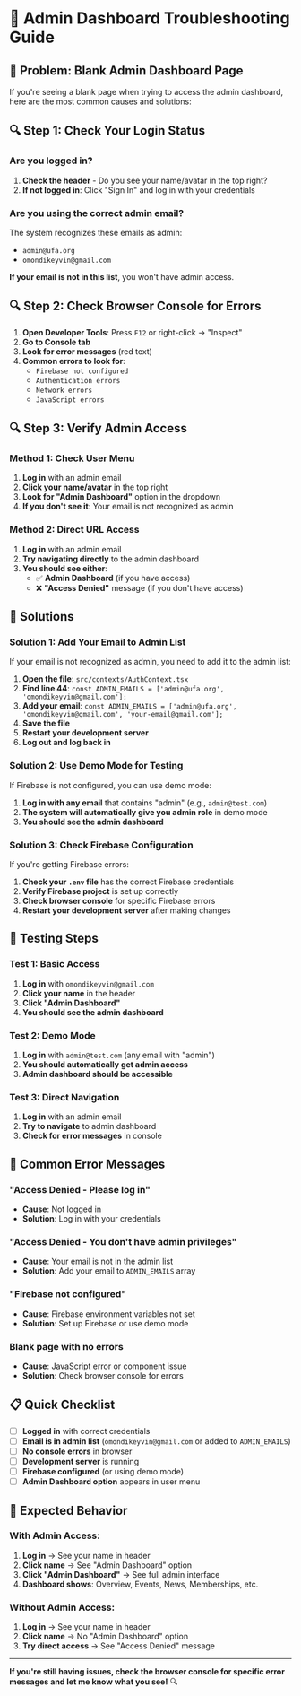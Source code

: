 # 🔧 Admin Dashboard Troubleshooting Guide

## 🚨 **Problem: Blank Admin Dashboard Page**

If you're seeing a blank page when trying to access the admin dashboard, here are the most common causes and solutions:

## 🔍 **Step 1: Check Your Login Status**

### **Are you logged in?**
1. **Check the header** - Do you see your name/avatar in the top right?
2. **If not logged in**: Click "Sign In" and log in with your credentials

### **Are you using the correct admin email?**
The system recognizes these emails as admin:
- `admin@ufa.org`
- `omondikeyvin@gmail.com`

**If your email is not in this list**, you won't have admin access.

## 🔍 **Step 2: Check Browser Console for Errors**

1. **Open Developer Tools**: Press `F12` or right-click → "Inspect"
2. **Go to Console tab**
3. **Look for error messages** (red text)
4. **Common errors to look for**:
   - `Firebase not configured`
   - `Authentication errors`
   - `Network errors`
   - `JavaScript errors`

## 🔍 **Step 3: Verify Admin Access**

### **Method 1: Check User Menu**
1. **Log in** with an admin email
2. **Click your name/avatar** in the top right
3. **Look for "Admin Dashboard"** option in the dropdown
4. **If you don't see it**: Your email is not recognized as admin

### **Method 2: Direct URL Access**
1. **Log in** with an admin email
2. **Try navigating directly** to the admin dashboard
3. **You should see either**:
   - ✅ **Admin Dashboard** (if you have access)
   - ❌ **"Access Denied"** message (if you don't have access)

## 🔧 **Solutions**

### **Solution 1: Add Your Email to Admin List**

If your email is not recognized as admin, you need to add it to the admin list:

1. **Open the file**: `src/contexts/AuthContext.tsx`
2. **Find line 44**: `const ADMIN_EMAILS = ['admin@ufa.org', 'omondikeyvin@gmail.com'];`
3. **Add your email**: `const ADMIN_EMAILS = ['admin@ufa.org', 'omondikeyvin@gmail.com', 'your-email@gmail.com'];`
4. **Save the file**
5. **Restart your development server**
6. **Log out and log back in**

### **Solution 2: Use Demo Mode for Testing**

If Firebase is not configured, you can use demo mode:

1. **Log in with any email** that contains "admin" (e.g., `admin@test.com`)
2. **The system will automatically give you admin role** in demo mode
3. **You should see the admin dashboard**

### **Solution 3: Check Firebase Configuration**

If you're getting Firebase errors:

1. **Check your `.env` file** has the correct Firebase credentials
2. **Verify Firebase project** is set up correctly
3. **Check browser console** for specific Firebase errors
4. **Restart your development server** after making changes

## 🧪 **Testing Steps**

### **Test 1: Basic Access**
1. **Log in** with `omondikeyvin@gmail.com`
2. **Click your name** in the header
3. **Click "Admin Dashboard"**
4. **You should see the admin dashboard**

### **Test 2: Demo Mode**
1. **Log in** with `admin@test.com` (any email with "admin")
2. **You should automatically get admin access**
3. **Admin dashboard should be accessible**

### **Test 3: Direct Navigation**
1. **Log in** with an admin email
2. **Try to navigate** to admin dashboard
3. **Check for error messages** in console

## 🚨 **Common Error Messages**

### **"Access Denied - Please log in"**
- **Cause**: Not logged in
- **Solution**: Log in with your credentials

### **"Access Denied - You don't have admin privileges"**
- **Cause**: Your email is not in the admin list
- **Solution**: Add your email to `ADMIN_EMAILS` array

### **"Firebase not configured"**
- **Cause**: Firebase environment variables not set
- **Solution**: Set up Firebase or use demo mode

### **Blank page with no errors**
- **Cause**: JavaScript error or component issue
- **Solution**: Check browser console for errors

## 📋 **Quick Checklist**

- [ ] **Logged in** with correct credentials
- [ ] **Email is in admin list** (`omondikeyvin@gmail.com` or added to `ADMIN_EMAILS`)
- [ ] **No console errors** in browser
- [ ] **Development server** is running
- [ ] **Firebase configured** (or using demo mode)
- [ ] **Admin Dashboard option** appears in user menu

## 🎯 **Expected Behavior**

### **With Admin Access:**
1. **Log in** → See your name in header
2. **Click name** → See "Admin Dashboard" option
3. **Click "Admin Dashboard"** → See full admin interface
4. **Dashboard shows**: Overview, Events, News, Memberships, etc.

### **Without Admin Access:**
1. **Log in** → See your name in header
2. **Click name** → No "Admin Dashboard" option
3. **Try direct access** → See "Access Denied" message

---

**If you're still having issues, check the browser console for specific error messages and let me know what you see!** 🔍
